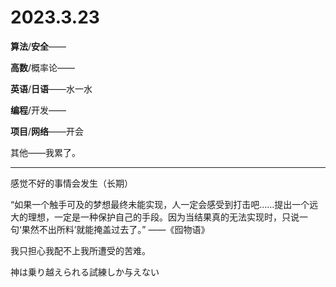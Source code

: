 # 2023.3.23

**算法**/**安全**——

**高数**/概率论——

**英语**/**日语**——水一水

**编程**/开发——

**项目**/**网络**——开会

其他——我累了。

------

感觉不好的事情会发生（长期）

“如果一个触手可及的梦想最终未能实现，人一定会感受到打击吧……提出一个远大的理想，一定是一种保护自己的手段。因为当结果真的无法实现时，只说一句‘果然不出所料’就能掩盖过去了。” ——《囮物语》

我只担心我配不上我所遭受的苦难。

神は乗り越えられる試練しか与えない

